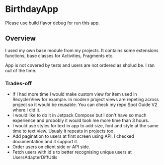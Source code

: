 # BirthdayApp
  
  
Please use build flavor debug for run this app.  
  
## Overview  
I used my own base module from my projects. It contains some extensions functions, base classes for Activities, Fragments etc.  
  
App is not covered by tests and users are not ordered as sholud be. I ran out of the time.  
  
### Trades-off
- If I had more time I would make custom view for item used in RecyclerView for example. In modern project views are repeting across project so it would be reusable. You can check my repo Spot Guide V2 where I did it.  
- I would like to do it in Jetpack Compose but I don't have so much experience and probobly it would took me more time than 3 hours.  
- I would use styles for text in app to add size, font and style at the same time to text view. Usualy it repeats in projects too.  
- Add pagination to users at first screen using API. I checked documentation and it support it.  
- Order users on client side or API side.
- Fetch users with id's to better recognising unique users at UsersAdapterDiffUtils
